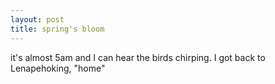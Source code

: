 ```yaml
---
layout: post
title: spring's bloom
---
```


it's almost 5am and I can hear the birds chirping. I got back to Lenapehoking, "home" 


